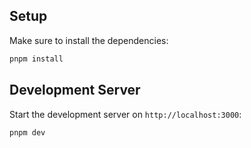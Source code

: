 ## Setup

Make sure to install the dependencies:

```bash
pnpm install
```

## Development Server

Start the development server on `http://localhost:3000`:

```bash
pnpm dev
```
